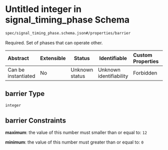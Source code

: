 # Untitled integer in signal_timing_phase Schema

```txt
spec/signal_timing_phase.schema.json#/properties/barrier
```

Required. Set of phases that can operate other.


| Abstract            | Extensible | Status         | Identifiable            | Custom Properties | Additional Properties | Access Restrictions | Defined In                                                                                            |
| :------------------ | ---------- | -------------- | ----------------------- | :---------------- | --------------------- | ------------------- | ----------------------------------------------------------------------------------------------------- |
| Can be instantiated | No         | Unknown status | Unknown identifiability | Forbidden         | Allowed               | none                | [signal_timing_phase.schema.json\*](../../out/signal_timing_phase.schema.json "open original schema") |

## barrier Type

`integer`

## barrier Constraints

**maximum**: the value of this number must smaller than or equal to: `12`

**minimum**: the value of this number must greater than or equal to: `0`
